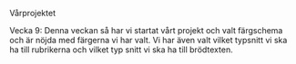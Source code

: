 Vårprojektet

Vecka 9: Denna veckan så har vi startat vårt projekt och valt färgschema och är nöjda med färgerna vi har valt. Vi har även valt vilket typsnitt vi ska ha till rubrikerna och vilket typ snitt vi ska ha till brödtexten.
